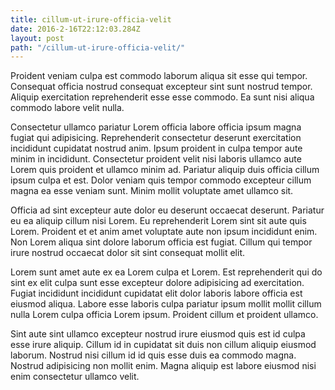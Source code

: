 ```yaml
---
title: cillum-ut-irure-officia-velit
date: 2016-2-16T22:12:03.284Z
layout: post
path: "/cillum-ut-irure-officia-velit/"
---
```


Proident veniam culpa est commodo laborum aliqua sit esse qui tempor. Consequat officia nostrud consequat excepteur sint sunt nostrud tempor. Aliquip exercitation reprehenderit esse esse commodo. Ea sunt nisi aliqua commodo labore velit nulla.

Consectetur ullamco pariatur Lorem officia labore officia ipsum magna fugiat qui adipisicing. Reprehenderit consectetur deserunt exercitation incididunt cupidatat nostrud anim. Ipsum proident in culpa tempor aute minim in incididunt. Consectetur proident velit nisi laboris ullamco aute Lorem quis proident et ullamco minim ad. Pariatur aliquip duis officia cillum ipsum culpa et est. Dolor veniam quis tempor commodo excepteur cillum magna ea esse veniam sunt. Minim mollit voluptate amet ullamco sit.

Officia ad sint excepteur aute dolor eu deserunt occaecat deserunt. Pariatur eu ea aliquip cillum nisi Lorem. Eu reprehenderit Lorem sint sit aute quis Lorem. Proident et et anim amet voluptate aute non ipsum incididunt enim. Non Lorem aliqua sint dolore laborum officia est fugiat. Cillum qui tempor irure nostrud occaecat dolor sit sint consequat mollit elit.

Lorem sunt amet aute ex ea Lorem culpa et Lorem. Est reprehenderit qui do sint ex elit culpa sunt esse excepteur dolore adipisicing ad exercitation. Fugiat incididunt incididunt cupidatat elit dolor laboris labore officia est eiusmod aliqua. Labore esse laboris culpa pariatur ipsum mollit mollit cillum nulla Lorem culpa officia Lorem ipsum. Proident cillum et proident ullamco.

Sint aute sint ullamco excepteur nostrud irure eiusmod quis est id culpa esse irure aliquip. Cillum id in cupidatat sit duis non cillum aliquip eiusmod laborum. Nostrud nisi cillum id id quis esse duis ea commodo magna. Nostrud adipisicing non mollit enim. Magna aliquip est labore eiusmod nisi enim consectetur ullamco velit.